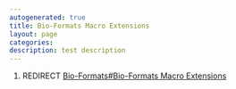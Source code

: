 ```yaml
---
autogenerated: true
title: Bio-Formats Macro Extensions
layout: page
categories: 
description: test description
---
```


1.  REDIRECT [Bio-Formats\#Bio-Formats Macro Extensions](Bio-Formats#Bio-Formats_Macro_Extensions)
